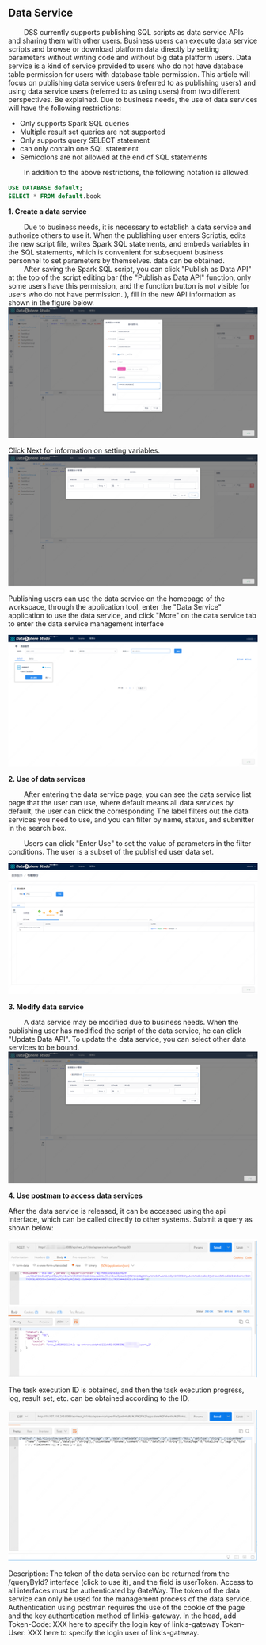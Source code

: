 Data Service
----------

&nbsp;&nbsp;&nbsp;&nbsp;&nbsp;&nbsp;&nbsp;&nbsp;DSS currently supports publishing SQL scripts as data service APIs and sharing them with other users. Business users can execute data service scripts and browse or download platform data directly by setting parameters without writing code and without big data platform users.
Data service is a kind of service provided to users who do not have database table permission for users with database table permission. This article will focus on publishing data service users (referred to as publishing users) and using data service users (referred to as using users) from two different perspectives. Be explained.
Due to business needs, the use of data services will have the following restrictions:
* Only supports Spark SQL queries
* Multiple result set queries are not supported
* Only supports query SELECT statement
* can only contain one SQL statement
* Semicolons are not allowed at the end of SQL statements

&nbsp;&nbsp;&nbsp;&nbsp;&nbsp;&nbsp;&nbsp;&nbsp;In addition to the above restrictions, the following notation is allowed.
```sql
USE DATABASE default;
SELECT * FROM default.book
```

**1. Create a data service**

&nbsp;&nbsp;&nbsp;&nbsp;&nbsp;&nbsp;&nbsp;&nbsp;Due to business needs, it is necessary to establish a data service and authorize others to use it. When the publishing user enters Scriptis, edits the new script file, writes Spark SQL statements, and embeds variables in the SQL statements, which is convenient for subsequent business personnel to set parameters by themselves. data can be obtained.
&nbsp;&nbsp;&nbsp;&nbsp;&nbsp;&nbsp;&nbsp;&nbsp;After saving the Spark SQL script, you can click "Publish as Data API" at the top of the script editing bar (the "Publish as Data API" function, only some users have this permission, and the function button is not visible for users who do not have permission. ), fill in the new API information as shown in the figure below.
![](./images/createapiservice.png)

Click Next for information on setting variables.
![](./images/createapiservice_param.png)


Publishing users can use the data service on the homepage of the workspace, through the application tool, enter the "Data Service" application to use the data service, and click "More" on the data service tab to enter the data service management interface

![](./images/apiservicepage.png)



**2. Use of data services**

&nbsp;&nbsp;&nbsp;&nbsp;&nbsp;&nbsp;&nbsp;&nbsp;After entering the data service page, you can see the data service list page that the user can use, where default means all data services by default, the user can click the corresponding The label filters out the data services you need to use, and you can filter by name, status, and submitter in the search box.

&nbsp;&nbsp;&nbsp;&nbsp;&nbsp;&nbsp;&nbsp;&nbsp;Users can click "Enter Use" to set the value of parameters in the filter conditions. The user is a subset of the published user data set.

![](./images/useapiservice.png)

**3. Modify data service**

&nbsp;&nbsp;&nbsp;&nbsp;&nbsp;&nbsp;&nbsp;&nbsp;A data service may be modified due to business needs. When the publishing user has modified the script of the data service, he can click "Update Data API".
To update the data service, you can select other data services to be bound.
![](./images/modifyapiservice.png)

**4. Use postman to access data services**

After the data service is released, it can be accessed using the api interface, which can be called directly to other systems. Submit a query as shown below:

![](./images/postman1.png)

The task execution ID is obtained, and then the task execution progress, log, result set, etc. can be obtained according to the ID.

![](./images/postman2.png)

Description: The token of the data service can be returned from the /queryById? interface (click to use it), and the field is userToken. Access to all interfaces must be authenticated by GateWay. The token of the data service can only be used for the management process of the data service. Authentication using postman requires the use of the cookie of the page and the key authentication method of linkis-gateway. In the head, add Token-Code: XXX here to specify the login key of linkis-gateway Token-User: XXX here to specify the login user of linkis-gateway.

